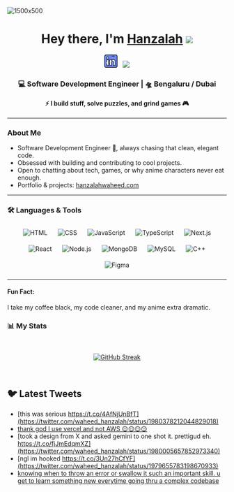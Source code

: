 ![1500x500](https://github.com/user-attachments/assets/cd805b9b-1002-4c8c-851c-3026ac91b0c5)

<div align="center">
   <h1>Hey there, I'm <a href="https://github.com/hanzalahwaheed/">Hanzalah</a> <img src="https://media.giphy.com/media/hvRJCLFzcasrR4ia7z/giphy.gif" width="30px"></h1>
</div>

<p align="center">
   <a href="https://www.linkedin.com/in/hanzalah-waheed-b16456231/"><img height="30" src="https://raw.githubusercontent.com/8bithemant/8bithemant/master/linkedin.png?raw=true"></a>&nbsp;&nbsp;
   <a href="https://twitter.com/waheed_hanzalah"><img height="30" src="https://img.freepik.com/free-vector/new-2023-twitter-x-logo-black-background_1017-45423.jpg"></a>
</p>

<div align="center">
   <h3>💻 Software Development Engineer | 🛸 Bengaluru / Dubai</h3>
   <h4>⚡ I build stuff, solve puzzles, and grind games 🎮</h4>
</div>

---

### About Me

- Software Development Engineer 🚀, always chasing that clean, elegant code.
- Obsessed with building and contributing to cool projects.
- Open to chatting about tech, games, or why anime characters never eat enough.
- Portfolio & projects: [hanzalahwaheed.com](https://hanzalahwaheed.com)

---

### 🛠️ Languages & Tools

<p align="center">
  <img src="https://img.icons8.com/color/96/000000/html-5.png" alt="HTML" style="margin:10px;">
  <img src="https://img.icons8.com/color/96/000000/css3.png" alt="CSS" style="margin:10px;">
  <img src="https://img.icons8.com/color/96/000000/javascript.png" alt="JavaScript" style="margin:10px;">
  <img src="https://img.icons8.com/color/96/000000/typescript.png" alt="TypeScript" style="margin:10px;">
  <img src="https://img.icons8.com/color/96/000000/nextjs.png" alt="Next.js" style="margin:10px;">
  <img src="https://img.icons8.com/officel/96/000000/react.png" alt="React" style="margin:10px;">
  <img src="https://img.icons8.com/fluency/96/000000/node-js.png" alt="Node.js" style="margin:10px;">
  <img src="https://img.icons8.com/color/96/000000/mongodb.png" alt="MongoDB" style="margin:10px;">
  <img src="https://img.icons8.com/color/96/000000/my-sql.png" alt="MySQL" style="margin:10px;">
  <img src="https://img.icons8.com/color/96/000000/c-plus-plus-logo.png" alt="C++" style="margin:10px;">
  <img src="https://img.icons8.com/fluency/96/000000/figma.png" alt="Figma" style="margin:10px;">
</p>

---

#### Fun Fact:
I take my coffee black, my code cleaner, and my anime extra dramatic.


### 📊 My Stats

<br><div align="center">

[![GitHub Streak](https://github-readme-streak-stats-dun-ten.vercel.app?user=hanzalahwaheed&theme=radical&hide_border=true)](https://git.io/streak-stats)

</div>
<br>

## 🐦 Latest Tweets

<!-- latest-tweets-start -->

* [this was serious https://t.co/4AfNjUnBfT](https://twitter.com/waheed_hanzalah/status/1980378212044829018)
* [thank god I use vercel and not AWS 😌😌😌😌](https://twitter.com/waheed_hanzalah/status/1980286785923223577)
* [took a design from X and asked gemini to one shot it. prettigud eh. https://t.co/fjJmEdqmXZ](https://twitter.com/waheed_hanzalah/status/1980005657852973340)
* [ngl im hooked https://t.co/3Un27hCfYF](https://twitter.com/waheed_hanzalah/status/1979655783198670933)
* [knowing when to throw an error or swallow it such an important skill. u get to learn something new everytime going thru a complex codebase](https://twitter.com/waheed_hanzalah/status/1979499152754036920)
